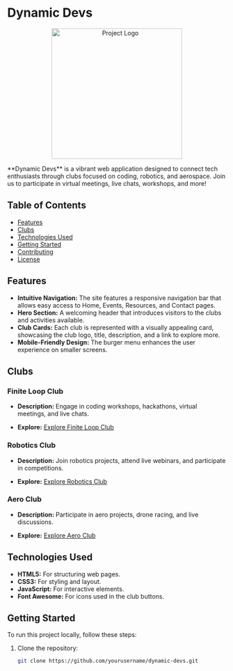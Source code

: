 # Dynamic Devs
<p align="center">
  <img src="path/to/your/image.png" alt="Project Logo" width="300"/>
</p>
**Dynamic Devs** is a vibrant web application designed to connect tech enthusiasts through clubs focused on coding, robotics, and aerospace. Join us to participate in virtual meetings, live chats, workshops, and more!

## Table of Contents

- [Features](#features)
- [Clubs](#clubs)
- [Technologies Used](#technologies-used)
- [Getting Started](#getting-started)
- [Contributing](#contributing)
- [License](#license)

## Features

- **Intuitive Navigation:** The site features a responsive navigation bar that allows easy access to Home, Events, Resources, and Contact pages.
- **Hero Section:** A welcoming header that introduces visitors to the clubs and activities available.
- **Club Cards:** Each club is represented with a visually appealing card, showcasing the club logo, title, description, and a link to explore more.
- **Mobile-Friendly Design:** The burger menu enhances the user experience on smaller screens.

## Clubs

### Finite Loop Club
- **Description:** Engage in coding workshops, hackathons, virtual meetings, and live chats.

- **Explore:** [Explore Finite Loop Club](finite-loop-club.html)

### Robotics Club
- **Description:** Join robotics projects, attend live webinars, and participate in competitions.

- **Explore:** [Explore Robotics Club](robotics.html)

### Aero Club
- **Description:** Participate in aero projects, drone racing, and live discussions.

- **Explore:** [Explore Aero Club](aero-club.html)

## Technologies Used

- **HTML5:** For structuring web pages.
- **CSS3:** For styling and layout.
- **JavaScript:** For interactive elements.
- **Font Awesome:** For icons used in the club buttons.

## Getting Started

To run this project locally, follow these steps:

1. Clone the repository:
   ```bash
   git clone https://github.com/yourusername/dynamic-devs.git
